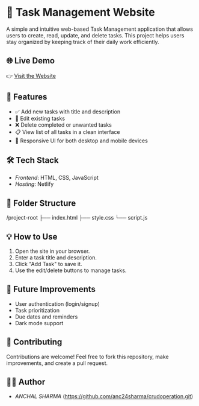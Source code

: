 # 📝 Task Management Website

A simple and intuitive web-based Task Management application that allows users to create, read, update, and delete tasks. This project helps users stay organized by keeping track of their daily work efficiently.

## 🌐 Live Demo

👉 [Visit the Website](https://taskmanagementwebsite.netlify.app)


## 🚀 Features

- ✅ Add new tasks with title and description  
- 📝 Edit existing tasks  
- ❌ Delete completed or unwanted tasks  
- 📋 View list of all tasks in a clean interface  
- 🎨 Responsive UI for both desktop and mobile devices  

## 🛠 Tech Stack

- *Frontend*: HTML, CSS, JavaScript  
- *Hosting*: Netlify

## 📁 Folder Structure
/project-root
├── index.html
├── style.css
└── script.js

## 💡 How to Use

1. Open the site in your browser.
2. Enter a task title and description.
3. Click "Add Task" to save it.
4. Use the edit/delete buttons to manage tasks.

## 🔮 Future Improvements

- User authentication (login/signup)
- Task prioritization
- Due dates and reminders
- Dark mode support

## 🤝 Contributing

Contributions are welcome! Feel free to fork this repository, make improvements, and create a pull request.

## 🧑‍💻 Author

- *ANCHAL SHARMA* (https://github.com/anc24sharma/crudoperation.git)
